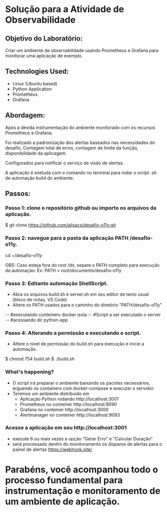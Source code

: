 # Solução para a Atividade de Observabilidade

## Objetivo do Laboratório:

Criar um ambiente de observabilidade usando Prometheus e Grafana para monitorar uma aplicação de exemplo.

## Technologies Used:

* Linux (Ubuntu based)
* Python Application
* Prometheus
* Grafana

## Abordagem:

Após a devida instrumentação do ambiente monitorado com os recursos Prometheus e Grafana.

Foi realizado a padronização dos alertas baseados nas necessidades do desafio, Contagem total de erros, contagem de limite da função, disponibilidade da aplicagem.

Configurados para notificar o serviço de visão de alertas.

A aplicação é exetuda com o comando no terminal para rodar o script .sh de automação build do ambiente.

## Passos:

### Passo 1: clone o repositório github ou importo os arquivos da aplicação.

$ git clone https://github.com/ailsacs/desafio-o11y.git

### Passo 2: navegue para a pasta da aplicação PATH /desafio-o11y.

cd ~/desafio-o11y

OBS: Caso esteja fora do root /dir, separe o PATH completo para execução da automação.
Ex: PATH = root/documents/desafio-o11y 

### Passo 3: Editanto automação ShellScript.

- Abra os arquivos build.sh e server.sh em seu editor de texto usual (bloco de notas, VS Code)
- Altere os PATH usados para o caminho do diretório "PATH/desafio-o11y"

-- #executando conteiners docker isola
-- #Script a ser executado o server
-- #acessando dir python-app

### Passo 4: Alterando a permissão e executando o script.

- Altere o nível de permissão do build.sh para execução e inicie a automação.

$ chmod 754 build.sh
$ ./build.sh


### What's happening?

- O script irá preparar o ambiente baixando os pacotes necessários, erguendo os containers com docker-compose e executar o servidor. 
- Teremos um ambiente distribuido em 
	- Aplicação Python rodando http://localhost:3001
	- Prometheus no conteiner http://localhost:9090
	- Grafana no conteiner http://localhost:3000
	- Alertmanager no conteiner http://localhost:9093
	
### Acesse a aplicação em seu http://localhost:3001

- execute 6 ou mais vezes a opção "Gerar Erro" e "Calvular Duração"
- será processado dentro do monitoramento os disparos de alertas para o paínel de alertas https://webhook.site/

# Parabéns, você acompanhou todo o processo fundamental para instrumentação e monitoramento de um ambiente de aplicação. 
